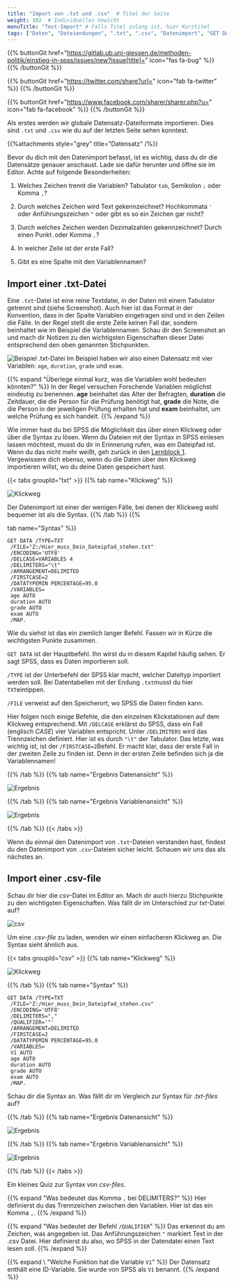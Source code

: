 ```yaml
---
title: "Import von .txt und .csv"  # Titel der Seite
weight: 102  # Individuelles Gewicht 
menuTitle: "Text-Import" # Falls Titel zulang ist, hier Kurztitel
tags: ["Daten", "Dateiendungen", ".txt", ".csv", "Datenimport", "GET DATA"]  # Tags hiereinsetzen; Kurzwort, was auf der Seite passsiert
---
```


{{% buttonGit href="https://gitlab.ub.uni-giessen.de/methoden-politik/einstieg-in-spss/issues/new?issue[title]=" icon="fas fa-bug" %}} {{% /buttonGit %}} 

{{% buttonGit href="https://twitter.com/share?url=" icon="fab fa-twitter" %}} {{% /buttonGit %}}

{{% buttonGit href="https://www.facebook.com/sharer/sharer.php?u=" icon="fab fa-facebook" %}} {{% /buttonGit %}}

Als erstes werden wir globale Datensatz-Dateiformate importieren. Dies sind `.txt` und `.csv` wie du auf der letzten Seite sehen konntest. 

{{%attachments style=\"grey\" title=\"Datensatz\" /%}}

Bevor du dich mit den Datenimport befasst, ist es wichtig, dass du dir die Datensätze genauer anschaust. Lade sie dafür herunter und öffne sie im Editor. Achte auf folgende Besonderheiten:

1. Welches Zeichen trennt die Variablen? Tabulator `tab`, Semikolon `;` oder Komma `,`?

1. Durch welches Zeichen wird Text gekennzeichnet? Hochkommata `'` oder Anführungszeichen `"` oder gibt es so ein Zeichen gar nicht?

1. Durch welches Zeichen werden Dezimalzahlen gekennzeichnet? Durch einen Punkt`.`oder Komma `,`?

1. In welcher Zeile ist der erste Fall? 

1. Gibt es eine Spalte mit den Variablennamen?

## Import einer .txt-Datei

Eine `.txt`-Datei ist eine reine Textdatei, in der Daten mit einem Tabulator getrennt sind (siehe Screenshot). Auch hier ist das Format in der Konvention, dass in der Spalte Variablen eingetragen sind und in den Zeilen die Fälle. In der Regel stellt die erste Zeile keinen Fall dar, sondern beinhaltet wie im Beispiel die Variablennamen. Schau dir den Screenshot an und mach dir Notizen zu den wichtigsten Eigenschaften dieser Datei entsprechend den oben genannten Stichpunkten.

![Beispiel .txt-Datei](../img/txt.png)
Im Beispiel haben wir also einen Datensatz mit vier Variablen: `age`, `duration`, `grade` und `exam`. 

{{% expand \"Überlege einmal kurz, was die Variablen wohl bedeuten könnten?\" %}}
In der Regel versuchen Forschende Variablen möglichst eindeutig zu benennen. **age** beinhaltet das Alter der Befragten, **duration** die Zeitdauer, die die Person für die Prüfung benötigt hat, **grade** die Note, die die Person in der jeweiligen Prüfung erhalten hat und **exam** beinhaltet, um welche Prüfung es sich handelt. 
{{% /expand %}}

Wie immer hast du bei SPSS die Möglichkeit das über einen Klickweg oder über die Syntax zu lösen. Wenn du Dateien mit der Syntax in SPSS einlesen lassen möchtest, musst du dir in Erinnerung rufen, was ein Dateipfad ist. Wenn du das nicht mehr weißt, geh zurück in den [Lernblock 1](https://lehre.bpkleer.de/statsplus/lb1). Vergewissere dich ebenso, wenn du die Daten über den Klickweg importieren willst, wo du deine Daten gespeichert hast.

{{< tabs groupId="txt" >}}
{{% tab name="Klickweg" %}}

![Klickweg](../gif/txt.gif)

Der Datenimport ist einer der wenigen Fälle, bei denen der Klickweg wohl bequemer ist als die Syntax.
{{% /tab %}}
{{% 

tab name="Syntax" %}}
```{SPSS}
GET DATA /TYPE=TXT
 /FILE="Z:/Hier_muss_Dein_Dateipfad_stehen.txt"
 /ENCODING='UTF8'
 /DELCASE=VARIABLES 4
 /DELIMITERS="\t"
 /ARRANGEMENT=DELIMITED
 /FIRSTCASE=2
 /DATATYPEMIN PERCENTAGE=95.0
 /VARIABLES=
 age AUTO
 duration AUTO
 grade AUTO
 exam AUTO
 /MAP.
```
Wie du siehst ist das ein ziemlich langer Befehl. Fassen wir in Kürze die wichtigsten Punkte zusammen.

`GET DATA` ist der Hauptbefehl. Ihn wirst du in diesem Kapitel häufig sehen. Er sagt SPSS, dass es Daten importieren soll.

`/TYPE` ist der Unterbefehl der SPSS klar macht, welcher Dateityp importiert werden soll. Bei Datentabellen mit der Endung `.txt`musst du hier `TXT`eintippen.

`/FILE` verweist auf den Speicherort, wo SPSS die Daten finden kann.

Hier folgen noch einige Befehle, die den einzelnen Klickstationen auf dem Klickweg entsprechend. Mit `/DELCASE` erklärst du SPSS, dass ein Fall (englisch *CASE*) vier Variablen entspricht. Unter `/DELIMITERS` wird das Trennzeichen definiert. Hier ist es durch `"\t"` der Tabulator. Das letzte, was wichtig ist, ist der `/FIRSTCASE=2`Befehl. Er macht klar, dass der erste Fall in der zweiten Zeile zu finden ist. Denn in der ersten Zeile befinden sich ja die Variablennamen!

{{% /tab %}}
{{% tab name="Ergebnis Datenansicht" %}}

![Ergebnis](../img/ergebnisdaten.png)

{{% /tab %}}
{{% tab name="Ergebnis Variablenansicht" %}}

![Ergebnis](../img/ergebnisvariablen.png)

{{% /tab %}}
{{< /tabs >}}

Wenn du einmal den Datenimport von `.txt`-Dateien verstanden hast, findest du den Datenimport von `.csv`-Dateien sicher leicht. Schauen wir uns das als nächstes an.

## Import einer .csv-file

Schau dir hier die *csv*-Datei im Editor an. Mach dir auch hierzu Stichpunkte zu den wichtigsten Eigenschaften. Was fällt dir im Unterschied zur *txt*-Datei auf?

![csv](../img/csv.png)

Um eine *.csv-file* zu laden, wenden wir einen einfacheren Klickweg an. Die Syntax sieht ähnlich aus.

{{< tabs groupId="csv" >}}
{{% tab name="Klickweg" %}}

![Klickweg](../gif/csv.gif)

{{% /tab %}}
{{% tab name="Syntax" %}}

```{SPSS}
GET DATA /TYPE=TXT
 /FILE="Z:/Hier_muss_Dein_Dateipfad_stehen.csv"
 /ENCODING='UTF8'
 /DELIMITERS=","
 /QUALIFIER='"'
 /ARRANGEMENT=DELIMITED
 /FIRSTCASE=2
 /DATATYPEMIN PERCENTAGE=95.0
 /VARIABLES=
 V1 AUTO
 age AUTO
 duration AUTO
 grade AUTO
 exam AUTO
 /MAP.
```
Schau dir die Syntax an. Was fällt dir im Vergleich zur Syntax für *.txt-files* auf?

{{% /tab %}}
{{% tab name="Ergebnis Datenansicht" %}}

![Ergebnis](../img/csvdaten.png)

{{% /tab %}}
{{% tab name="Ergebnis Variablenansicht" %}}

![Ergebnis](../img/csvvariablen.png)

{{% /tab %}}
{{< /tabs >}}

Ein kleines Quiz zur Syntax von *csv-files*.

{{% expand \"Was bedeutet das Komma `,` bei DELIMITERS?" %}}
Hier definierst du das Trennzeichen zwischen den Variablen. Hier ist das ein Komma `,`.
{{% /expand %}}

{{% expand \"Was bedeutet der Befehl `/QUALIFIER`" %}}
Das erkennst du am Zeichen, was angegeben ist. Das Anführungszeichen `"` markiert Text in der .csv Datei. Hier definierst du also, wo SPSS in der Datendatei einen Text lesen soll.
{{% /expand %}}

{{% expand \ "Welche Funktion hat die Variable `V1`" %}}
Der Datensatz enthält eine ID-Variable. Sie wurde von SPSS als `V1` benannt. 
{{% /expand %}}
